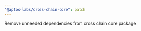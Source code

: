 ```yaml
---
"@aptos-labs/cross-chain-core": patch
---
```


Remove unneeded dependencies from cross chain core package
